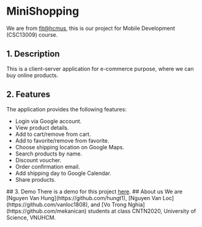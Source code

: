 # MiniShopping
We are from [fit@hcmus](https://www.fit.hcmus.edu.vn/vn/), this is our project for Mobile Development (CSC13009) course.  
## 1. Description
This is a client-server application for e-commerce purpose, where we can buy online products.  
## 2. Features
The application provides the following features:
<ul>
<li>Login via Google account.</li>
<li>View product details.</li>
<li>Add to cart/remove from cart.</li>
<li>Add to favorite/remove from favorite.</li>
<li>Choose shipping location on Google Maps.</li>
<li>Search products by name.</li>
<li>Discount voucher.</li>
<li>Order confirmation email.</li>
<li>Add shipping day to Google Calendar.</li>
<li>Share products.</li>
</ul>
## 3. Demo
There is a demo for this project <a href="https://youtu.be/DdSSEbHLupY">here</a>.  
## About us
We are [Nguyen Van Hung](https://github.com/hungt1), [Nguyen Van Loc](https://github.com/vanloc1808), and [Vo Trong Nghia](https://github.com/mekanican) students at class CNTN2020, University of Science, VNUHCM.
